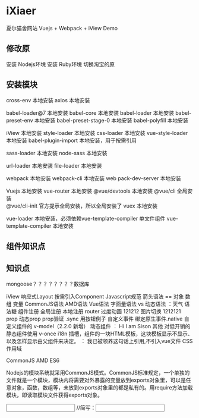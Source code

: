 # iXiaer
夏尔猫舍网站 Vuejs + Webpack + iView Demo

## 修改原
安装 Nodejs环境
安装 Ruby环境
切换淘宝的原

## 安装模块
cross-env 本地安装
axios 本地安装

babel-loader@7 本地安装
babel-core 本地安装
babel-loader 本地安装
babel-preset-env 本地安装
babel-preset-stage-0 本地安装
babel-polyfill 本地安装

iView 本地安装
style-loader 本地安装
css-loader 本地安装
vue-style-loader 本地安装
babel-plugin-import 本地安装，用于按需引用

sass-loader 本地安装
node-sass 本地安装

url-loader 本地安装
file-loader 本地安装

webpack 本地安装
webpack-cli 本地安装
web pack-dev-server 本地安装

Vuejs 本地安装
vue-router 本地安装
@vue/devtools 本地安装
@vue/cli 全局安装  
@vue/cli-init   官方提示全局安装，所以全局安装了
vuex 本地安装

vue-loader 本地安装，必须依赖vue-template-compiler 单文件组件
vue-template-compiler 本地安装

## 组件知识点


## 知识点

mongoose？？？？？？？？数据库

iView
  响应式Layout
  按需引入Component
Javascript规范
  箭头语法 == 对象 数组 变量
  CommonJS语法
  AMD语法
Vue语法
  字面量语法 vs 动态语法 ：天气
  语法糖
组件注册
  全局注册
  本地注册
  router
过度动画
  121212 图片切换
  1212121
prop
  动态prop
  prop验证
  .sync 用按钮例子
自定义事件
  绑定原生事件.native
  自定义组件的 v-model（2.2.0 新增）
动态组件 ： Hi I am Sison
其他
  对低开销的静态组件使用 v-once
  i18n
  插槽，组件的一块HTML模板，这块模板显示不显示、以及怎样显示由父组件来决定。 ： 我已被领养这句话上引用,不引入vue文件
  CSS作用域

  CommonJS
  AMD
  ES6

  Nodejs的模块系统就采用CommonJS模式。CommonJS标准规定，一个单独的文件就是一个模块，模块内将需要对外暴露的变量放到exports对象里，可以是任意对象，函数，数组等，未放到exports对象里的都是私有的。用require方法加载模块，即读取模块文件获得exports对象。




  <input v-bind:value="something"  v-on:input="something = $event.target.value">
  //简写：<input :value="something"  @input="something = $event.target.value">
